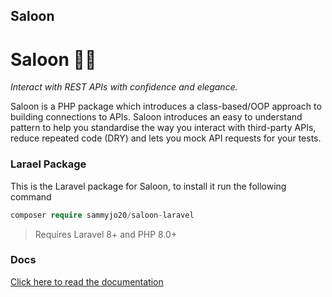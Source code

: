 ## Saloon

# Saloon 🚪🚪

*Interact with REST APIs with confidence and elegance.*

Saloon is a PHP package which introduces a class-based/OOP approach to building connections to APIs. Saloon introduces an easy to understand pattern to help you standardise the way you interact with third-party APIs, reduce repeated code (DRY) and lets you mock API requests for your tests.

### Larael Package

This is the Laravel package for Saloon, to install it run the following command

```php
composer require sammyjo20/saloon-laravel
```
>Requires Laravel 8+ and PHP 8.0+

### Docs

[Click here to read the documentation](https://github.com/sammyjo20/saloon)
